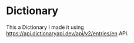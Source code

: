 # Dictionary
This a Dictionary 
I made it using https://api.dictionaryapi.dev/api/v2/entries/en API.
